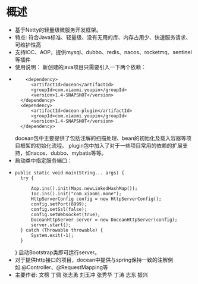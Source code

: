 # 概述
* 基于Netty的轻量级微服务开发框架。
* 特点: 符合Java标准、轻量级、没有无用的库、内存占用少、快速服务请求、可维护性高
* 支持IOC、AOP，提供mysql、dubbo、redis、nacos、rocketmq、sentinel等插件
* 使用说明：
新创建的java项目只需要引入一下两个依赖：
*         <dependency>
            <artifactId>docean</artifactId>
            <groupId>com.xiaomi.youpin</groupId>
            <version>1.4-SNAPSHOT</version>
        </dependency>
        <dependency>
            <artifactId>docean-plugin</artifactId>
            <groupId>com.xiaomi.youpin</groupId>
            <version>1.4-SNAPSHOT</version>
        </dependency>
  docean包中主要提供了包括注解的扫描处理、bean的初始化及载入容器等项目框架的初始化流程。
  plugin包中加入了对于一些项目常用的依赖的扩展支持，如nacos、dubbo、mybatis等等。
* 启动类中指定服务端口：
*     public static void main(String... args) {
        try {
            
            Aop.ins().init(Maps.newLinkedHashMap());
            Ioc.ins().init("com.xiaomi.mone");
            HttpServerConfig config = new HttpServerConfig();
            config.setPort(8999);
            config.setSsl(false);
            config.setWebsocket(true);
            DoceanHttpServer server = new DoceanHttpServer(config);
            server.start();
        } catch (Throwable throwable) {
            System.exit(-1);
        }
  }
启动Bootstrap类即可运行server。
* 对于提供http接口的项目，docean中提供与spring保持一致的注解例如:@Controller、@RequestMapping等
* 主要作者: 文榜 丁佩 张志勇 刘玉冲 张秀华 丁涛 志东 振兴